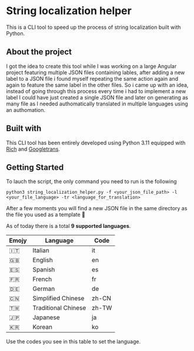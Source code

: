 # String localization helper
This is a CLI tool to speed up the process of string localization built with Python.

## About the project
I got the idea to create this tool while I was working on a large Angular project featuring multiple JSON files containing lables, after adding a new label to a JSON file i found myself repeating the same action again and again to feature the same label in the other files.
So i came up with an idea, instead of going through this process every time i had to implement a new label I could have just created a single JSON file and later on generating as many file as I needed authomatically translated in multiple languages using an authomation.

## Built with
This CLI tool has been entirely developed using Python 3.11 equipped with [Rich](https://pypi.org/project/googletrans/) and [Googletrans](https://github.com/Textualize/rich).

## Getting Started
To lauch the script, the only command you need to run is the following
```
python3 string_localization_helper.py -f <your_json_file_path> -l <your_file_language> -tr <language_for_translation>
```
After a few moments you will find a new JSON file in the same directory as the file you used as a template 🚀

As of today there is a total **9 supported languages**.

| Emojy | Language  | Code |
|-------|-----------|------|
|  🇮🇹   | Italian   | it   |
|  🇬🇧   | English   | en   |
|  🇪🇸   | Spanish   | es   |
|  🇫🇷   | French    | fr   |
|  🇩🇪   | German    | de   |
|  🇨🇳   | Simplified Chinese | zh-CN |
|  🇹🇼   | Traditional Chinese | zh-TW |
|  🇯🇵   | Japanese | ja |
|  🇰🇷   | Korean   | ko |

Use the codes you see in this table to set the language.


